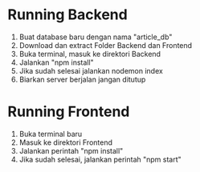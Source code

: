 # Running Backend
1. Buat database baru dengan nama "article_db"
2. Download dan extract Folder Backend dan Frontend
3. Buka terminal, masuk ke direktori Backend
4. Jalankan "npm install"
5. Jika sudah selesai jalankan nodemon index
6. Biarkan server berjalan jangan ditutup

# Running Frontend
1. Buka terminal baru
2. Masuk ke direktori Frontend
3. Jalankan perintah "npm install"
4. Jika sudah selesai, jalankan perintah "npm start"
